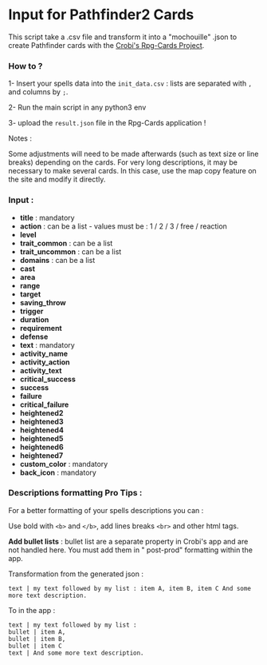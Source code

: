 # Input for Pathfinder2 Cards

This script take a .csv file and transform it into a "mochouille" .json to create Pathfinder cards with the [Crobi's Rpg-Cards Project](https://github.com/crobi/rpg-cards).

### How to ? 

1- Insert your spells data into the `init_data.csv` : lists are separated with `,` and columns by `;`. 

2- Run the main script in any python3 env

3- upload the `result.json` file in the Rpg-Cards application ! 


Notes :

Some adjustments will need to be made afterwards (such as text size or line breaks) depending on the cards.
For very long descriptions, it may be necessary to make several cards. In this case, use the map copy feature on the site and modify it directly.

### Input : 

* **title** : mandatory
* **action** : can be a list - values must be : 1 / 2 / 3 / free / reaction
* **level** 
* **trait_common** : can be a list
* **trait_uncommon** : can be a list
* **domains** : can be a list
* **cast**
* **area**
* **range**
* **target**
* **saving_throw**
* **trigger**
* **duration**
* **requirement**
* **defense**
* **text** : mandatory
* **activity_name**
* **activity_action**
* **activity_text**
* **critical_success**
* **success**
* **failure**
* **critical_failure**
* **heightened2**
* **heightened3**
* **heightened4**
* **heightened5**
* **heightened6**
* **heightened7**
* **custom_color** : mandatory
* **back_icon** : mandatory


### Descriptions formatting Pro Tips :

For a better formatting of your spells descriptions you can :

Use bold with `<b>` and `</b>`, add lines breaks `<br>` and other html tags.

**Add bullet lists** : bullet list are a separate property in Crobi's app and are not handled here. You must add them in "
post-prod" formatting within the app.

Transformation from the generated json :

```
text | my text followed by my list : item A, item B, item C And some more text description.
```

To in the app :

```
text | my text followed by my list :
bullet | item A,
bullet | item B,
bullet | item C
text | And some more text description.
```
